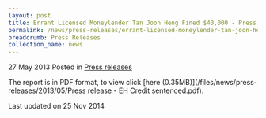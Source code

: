 ```yaml
---
layout: post
title: Errant Licensed Moneylender Tan Joon Heng Fined $40,000 - Press Release
permalink: /news/press-releases/errant-licensed-moneylender-tan-joon-heng-fined--40-000---press-
breadcrumb: Press Releases
collection_name: news
---
```


27 May 2013 Posted in [Press releases](/news/press-releases)


The report is in PDF format, to view click [here (0.35MB)](/files/news/press-releases/2013/05/Press release - EH Credit sentenced.pdf).

<p class="right-side-updated">Last updated on 25 Nov 2014</p>
